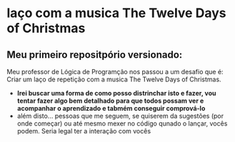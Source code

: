 # laço com a musica The Twelve Days of Christmas
 
 ## Meu primeiro repositpório versionado: 
 
 Meu professor de Lógica de Programção nos passou a um desafio que é: Criar um laço de repetição com a musica The Twelve Days of Christmas.
 
 - **Irei buscar uma forma de como posso distrinchar isto e fazer, vou tentar fazer algo bem detalhado para que todos possam ver e acompanhar o aprendizado e tabmém conseguir comprová-lo**
 - além disto... pessoas que me seguem, se quiserem da sugestões (por onde começar) ou até mesmo mexer no código qunado o lançar, vocês podem. Seria legal ter a interação com vocês
